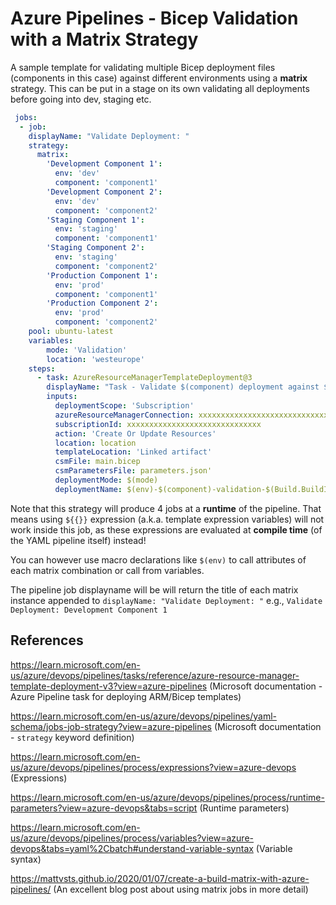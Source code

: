 # Azure Pipelines - Bicep Validation with a Matrix Strategy

A sample template for validating multiple Bicep deployment files (components in this case) against different environments using a **matrix** strategy. This can be put in a stage on its own validating all deployments before going into dev, staging etc.

```yaml
 jobs: 
  - job: 
	displayName: "Validate Deployment: "
	strategy:
	  matrix: 
		'Development Component 1':
		  env: 'dev'
		  component: 'component1'
		'Development Component 2':
		  env: 'dev'
		  component: 'component2'
		'Staging Component 1':
		  env: 'staging'
		  component: 'component1'
		'Staging Component 2':
		  env: 'staging'
		  component: 'component2'
		'Production Component 1':
		  env: 'prod'
		  component: 'component1'
		'Production Component 2':
		  env: 'prod'
		  component: 'component2'
	pool: ubuntu-latest
	variables:
		mode: 'Validation'
		location: 'westeurope'
	steps:
	  - task: AzureResourceManagerTemplateDeployment@3
		displayName: "Task - Validate $(component) deployment against $(env)"
		inputs:
		  deploymentScope: 'Subscription'
		  azureResourceManagerConnection: xxxxxxxxxxxxxxxxxxxxxxxxxxxxxx
		  subscriptionId: xxxxxxxxxxxxxxxxxxxxxxxxxxxxxx
		  action: 'Create Or Update Resources'
		  location: location
		  templateLocation: 'Linked artifact'
		  csmFile: main.bicep
		  csmParametersFile: parameters.json'
		  deploymentMode: $(mode)
		  deploymentName: $(env)-$(component)-validation-$(Build.BuildId)
```

Note that this strategy will produce 4 jobs at a **runtime** of the pipeline. That means using `${{}}` expression (a.k.a. template expression variables) will not work inside this job, as these expressions are evaluated at **compile time** (of the YAML pipeline itself) instead!

You can however use macro declarations like `$(env)` to call attributes of each matrix combination or call from variables. 

The pipeline job displayname will be will return the title of each matrix instance appended to  `displayName: "Validate Deployment: "`  e.g.,  `Validate Deployment: Development Component 1`

## References

https://learn.microsoft.com/en-us/azure/devops/pipelines/tasks/reference/azure-resource-manager-template-deployment-v3?view=azure-pipelines (Microsoft documentation - Azure Pipeline task for deploying ARM/Bicep templates)

https://learn.microsoft.com/en-us/azure/devops/pipelines/yaml-schema/jobs-job-strategy?view=azure-pipelines (Microsoft documentation  - `strategy` keyword definition)

https://learn.microsoft.com/en-us/azure/devops/pipelines/process/expressions?view=azure-devops (Expressions)

https://learn.microsoft.com/en-us/azure/devops/pipelines/process/runtime-parameters?view=azure-devops&tabs=script (Runtime parameters)

https://learn.microsoft.com/en-us/azure/devops/pipelines/process/variables?view=azure-devops&tabs=yaml%2Cbatch#understand-variable-syntax (Variable syntax)

https://mattvsts.github.io/2020/01/07/create-a-build-matrix-with-azure-pipelines/ (An excellent blog post about using matrix jobs in more detail)

